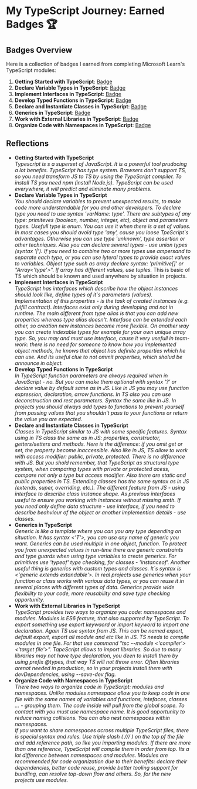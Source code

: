 # My TypeScript Journey: Earned Badges 🏆

## Badges Overview

Here is a collection of badges I earned from completing Microsoft Learn's TypeScript modules:

1. **Getting Started with TypeScript**: [Badge](https://learn.microsoft.com/en-us/users/koshmandmitri-6014/achievements/3x54jvnh)
2. **Declare Variable Types in TypeScript**: [Badge](https://learn.microsoft.com/api/achievements/share/en-us/KoshmanDmitri-6014/9NTE9NCU?sharingId=31EEF97E60BF23DF)
3. **Implement Interfaces in TypeScript**: [Badge](https://learn.microsoft.com/en-us/users/koshmandmitri-6014/achievements/ufskujv3)
4. **Develop Typed Functions in TypeScript**: [Badge](https://learn.microsoft.com/api/achievements/share/en-us/KoshmanDmitri-6014/4SZZLBLK?sharingId=31EEF97E60BF23DF)
5. **Declare and Instantiate Classes in TypeScript**: [Badge](https://learn.microsoft.com/api/achievements/share/en-us/KoshmanDmitri-6014/X2UUSU6Y?sharingId=31EEF97E60BF23DF)
6. **Generics in TypeScript**: [Badge](https://learn.microsoft.com/api/achievements/share/en-us/KoshmanDmitri-6014/AQ888Z27?sharingId=31EEF97E60BF23DF)
7. **Work with External Libraries in TypeScript**: [Badge](https://learn.microsoft.com/api/achievements/share/en-us/KoshmanDmitri-6014/WA6CYEBN?sharingId=31EEF97E60BF23DF)
8. **Organize Code with Namespaces in TypeScript**: [Badge](https://learn.microsoft.com/api/achievements/share/en-us/KoshmanDmitri-6014/EJ7B9V2P?sharingId=31EEF97E60BF23DF)

## Reflections

- **Getting Started with TypeScript**  
*Typescript is s a superset of JavaScript. It is a powerful tool prudocing a lot benefits. TypeScript has type system. Browsers don't support TS, so you need transform JS to TS by  using the TypeScript compiler. To install TS you need npm (install Node.js). TypeScript can be used everywhere, it will predict and eliminate many problems.*
- **Declare Variable Types in TypeScript**  
*You should declare variables to prevent unexpected results, to make code more understandable for you and other developers. To declare type you need to use syntax 'varName: type'. There are subtypes of any type: primiteves (boolean, number, integer, etc), object and parameters types. Usefull type is enum. You can use it when there is a set of values. In most cases you should avoid type 'any', cause you loose TpeScript`s advantages. Otherwise you can use type 'unknown', type assertion or other techniques. Also you can declare several types - use union types (syntax '|'). If you need to combine two or more types use ampersand to separate each type, or you can use lyteral types to provide exact values to variables. Object type such as array declare syntax: 'primitive[]' or "Array<'type'>". If array has different values, use tuples.* This is basic of TS which should be known and used anywhere by situation in projects.
- **Implement Interfaces in TypeScript**  
*TypeScript has interfaces which describe how the object instances should look like, define types of it`s parameters (values). Implementation of this properties - is the task of created instances (e.g. fulfill contract). Interfaces exist only during developing and not in runtime. The main different from type alias is that you can add new properties whereas type alias doesn't. Interface can be extended each other, so creation new instances become more flexible. On another way you can create indexable types for example for your own unique array type. So, you may and must use interface, cause it very usefull in team-work: there is no need for someone to know how you implemented object methods, he knows that object has definite properties which he can use. And its useful clue to not ommit properties, which sholud be announce in object.*
- **Develop Typed Functions in TypeScript**  
*In TypeScript function parameters are always required when in JavaScript - no. But you can make them optional with syntax '?' or declare value by default same as in JS. Like in JS you may use function expression, declaration, arrow functions. In TS also you can use deconstruction and rest parameters. Syntax the same like in JS. In projects you should always add types to functions to prevent yourself from passing values that you shouldn't pass to your functions or return the value you are expected.*
- **Declare and Instantiate Classes in TypeScript**  
*Classes in TypeScript similar to JS with some specific features. Syntax using in TS class the same as in JS: properties, constructor, getters/setters and methods. Here is the difference: if you omit get or set, the property become inaccessible. Also like in JS, TS allow to work with access modifier: public, private, protected. There is no difference with JS. But you shold remember, that TypeScript as structural type system, when comparing types with private or protected acess, compare not only a type but access modifier. Also there are static and public properties in TS. Extending classes has the same syntax as in JS (extends, super, overriding, etc.). The different feature from JS - using interface to describe class instance shape. As previous interfaces useful to ensure you working with instances without missing smth. If you need only define data structure - use interface, if you need to describe beahviour of the object or another implemention details - use classes.*
- **Generics in TypeScript**  
*Generic is like a template where you can you any type depending on situation. It has syntax <'T'>, you can use any name of generic you want. Generics can be used multiple in one object, function. To protect you from unexpected values in run-time there are generic constraints and type guards when using type variables to create generics. For primitives use 'typeof' type checking, for classes - 'instanceof'. Another useful thing is generics with custom types and classes. It`s syntax is <'generic extends extandable'>. In real projects use generics when your function or class works with various data types, or you can reuse it in several places with different types of data. Generics provide wide flexibility to your code, more reusability and save type checking opportunity.*
- **Work with External Libraries in TypeScript**  
*TypeScript provides two ways to organize you code: namespaces and modules. Modules is ES6 feature, that also supported by TypeScript. To export something use export keywaord or import keyword to import ane declaration. Again TS use syntax from JS. This can be named export, default export, export all module and etc like in JS. TS needs to compile modules in one file. For that use command "tsc --module <'compiler'> <'target file'>". TapeScript allows to import libraries. So due to many libraries may not have type declaration, you deen to install them by using prefix @types, that way TS will not throw error. Often libraries arenot needed in production, so in your projects install them with devDependencies, using --save-dev flag.*
- **Organize Code with Namespaces in TypeScript**  
*There two ways to organize code in TypeScript: modules and namespaces. Unlike modules namespace allow you to keep code in one file with the same names of variables and functions, intefaces, classes ... - grouping them. The code inside will pull from the global scope. To contact with you must use namespace name. It is good opportunity to reduce naming collisions. You can also nest namespaces within namespaces.  
If you want to share namespaces across multiple TypeScript files, there is special syntax and rules. Use triple slash ( /// ) on the top pf the file and add reference path, so like you importing modules. If there are more than one reference, TypeScript will compile them in order from top. Its a lot difference between namespaces and modules. Modules are recommended for code organization due to their benefits: declare their dependencies, better code reuse, provide better tooling support for bundling, can resolve top-down flow and others. So, for the new projects use modules.*